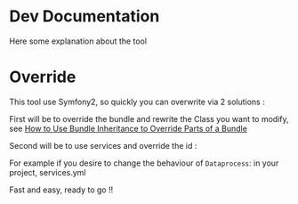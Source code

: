 Dev Documentation
=================

Here some explanation about the tool



Override
========

This tool use Symfony2, so quickly you can overwrite via 2 solutions :

First will be to override the bundle and rewrite the Class you want to modify, 
see [How to Use Bundle Inheritance to Override Parts of a Bundle ](http://symfony.com/doc/current/cookbook/bundles/inheritance.html)

Second will be to use services and override the id :

For example if you desire to change the behaviour of `Dataprocess`: 
    in your project, services.yml

Fast and easy, ready to go !!

